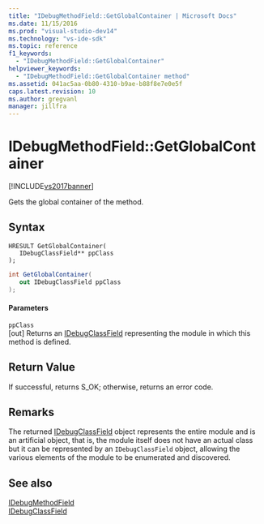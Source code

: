 ```yaml
---
title: "IDebugMethodField::GetGlobalContainer | Microsoft Docs"
ms.date: 11/15/2016
ms.prod: "visual-studio-dev14"
ms.technology: "vs-ide-sdk"
ms.topic: reference
f1_keywords: 
  - "IDebugMethodField::GetGlobalContainer"
helpviewer_keywords: 
  - "IDebugMethodField::GetGlobalContainer method"
ms.assetid: 041ac5aa-0b80-4310-b9ae-b88f8e7e0e5f
caps.latest.revision: 10
ms.author: gregvanl
manager: jillfra
---
```

# IDebugMethodField::GetGlobalContainer
[!INCLUDE[vs2017banner](../../../includes/vs2017banner.md)]

Gets the global container of the method.  
  
## Syntax  
  
```cpp#  
HRESULT GetGlobalContainer(  
   IDebugClassField** ppClass  
);  
```  
  
```csharp  
int GetGlobalContainer(  
   out IDebugClassField ppClass  
);  
```  
  
#### Parameters  
 `ppClass`  
 [out] Returns an [IDebugClassField](../../../extensibility/debugger/reference/idebugclassfield.md) representing the module in which this method is defined.  
  
## Return Value  
 If successful, returns S_OK; otherwise, returns an error code.  
  
## Remarks  
 The returned [IDebugClassField](../../../extensibility/debugger/reference/idebugclassfield.md) object represents the entire module and is an artificial object, that is, the module itself does not have an actual class but it can be represented by an `IDebugClassField` object, allowing the various elements of the module to be enumerated and discovered.  
  
## See also  
 [IDebugMethodField](../../../extensibility/debugger/reference/idebugmethodfield.md)   
 [IDebugClassField](../../../extensibility/debugger/reference/idebugclassfield.md)
